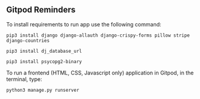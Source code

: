 ## Gitpod Reminders

To install requirements to run app use the following command:

`pip3 install django django-allauth django-crispy-forms pillow stripe django-countries`

`pip3 install dj_database_url`

`pip3 install psycopg2-binary`

To run a frontend (HTML, CSS, Javascript only) application in Gitpod, in the terminal, type:

`python3 manage.py runserver`


